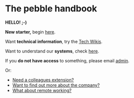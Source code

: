 # The pebble handbook

**HELLO! ;-)**

**New starter,** begin [here](/great-place-to-work/policies/procedures/new-starters-checklist.md).

Want **technical information**, try the [Tech Wikis](/great-place-to-work/tech-wiki/readme.md).

Want to understand our **systems**, check [here](/great-place-to-work/systems/readme.md).

If you **do not have access** to something, please email [admin](mailto:admin@pebblecode.com).

Or: 

- [Need a colleagues extension?](/great-people/people/lists-and-extensions.md)
- [Want to find out more about the company?](/great-place-to-work/company/readme.md)
- [What about remote working?](/great-place-to-work/policies/remote-working.md)
